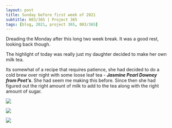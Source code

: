 ```yaml
---
layout: post
title: Sunday before first week of 2021
subtitle: 003/365 | Project 365
tags: [blog, 2021, project 365, 003/365]
---
```

Dreading the Monday after this long two week break. It was a good rest, looking back though.

The highlight of today was really just my daughter decided to make her own milk tea. 

Its somewhat of a recipe that requires patience, she had decided to do a cold brew over night with some loose leaf tea - ***Jasmine Pearl Downey from Peet's***.  She had seem me making this before.  Since then she had figured out the right amount of milk to add to the tea along with the right amount of sugar.

<p class="post-img-wrap">
  <img src="https://live.staticflickr.com/65535/50798912712_e03c407119_b.jpg">
</p>
<p class="post-img-wrap">
  <img src="https://live.staticflickr.com/65535/50798796936_3b4f6348e7_b.jpg">
</p>
<p class="post-img-wrap">
  <img src="https://live.staticflickr.com/65535/50797601932_56a5c547cf_b.jpg">
</p>

